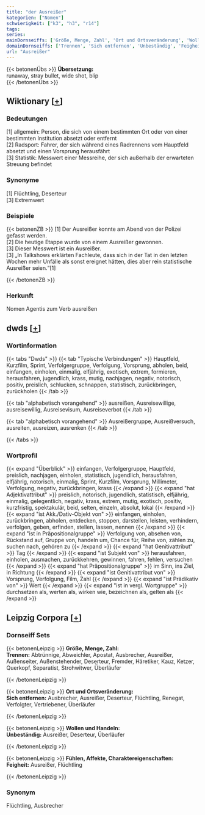 ```yaml
---
title: "der Ausreißer"
kategorien: ["Nomen"]
schwierigkeit: ["k3", "h3", "r14"]
tags:
series:
mainDornseiffs: ['Größe, Menge, Zahl', 'Ort und Ortsveränderung', 'Wollen und Handeln', 'Fühlen, Affekte, Charaktereigenschaften']
domainDornseiffs: ['Trennen', 'Sich entfernen', 'Unbeständig', 'Feigheit']
url: "Ausreißer"
---
```


{{< betonenÜbs >}}
**Übersetzung:**  
runaway, stray bullet, wide  shot, blip  
{{< /betonenÜbs >}}

## Wiktionary [[+](https://de.wiktionary.org/wiki/Ausreißer)]

### Bedeutungen
[1] allgemein: Person, die sich von einem bestimmten Ort oder von einer bestimmten Institution absetzt oder entfernt  
[2] Radsport: Fahrer, der sich während eines Radrennens vom Hauptfeld absetzt und einen Vorsprung herausfährt  
[3] Statistik: Messwert einer Messreihe, der sich außerhalb der erwarteten Streuung befindet  

### Synonyme
[1] Flüchtling, Deserteur  
[3] Extremwert  

### Beispiele
{{< betonenZB >}}
[1] Der Ausreißer konnte am Abend von der Polizei gefasst werden.  
[2] Die heutige Etappe wurde von einem Ausreißer gewonnen.  
[3] Dieser Messwert ist ein Ausreißer.  
[3] „In Talkshows erklärten Fachleute, dass sich in der Tat in den letzten Wochen mehr Unfälle als sonst ereignet hätten, dies aber rein statistische Ausreißer seien.“[1]  

{{< /betonenZB >}}
### Herkunft
Nomen Agentis zum Verb ausreißen  



## dwds [[+](https://www.dwds.de/wb/Ausreißer)]

### Wortinformation
{{< tabs "Dwds" >}}
{{< tab "Typische Verbindungen" >}}
Hauptfeld, Kurzfilm, Sprint, Verfolgergruppe, Verfolgung, Vorsprung, abholen, beid, einfangen, einholen, einmalig, elfjährig, exotisch, extrem, formieren, herausfahren, jugendlich, krass, mutig, nachjagen, negativ, notorisch, positiv, preislich, schlucken, schnappen, statistisch, zurückbringen, zurückholen
{{< /tab >}}

{{< tab "alphabetisch vorangehend" >}}
ausreißen, Ausreisewillige, ausreisewillig, Ausreisevisum, Ausreiseverbot
{{< /tab >}}

{{< tab "alphabetisch vorangehend" >}}
Ausreißergruppe, Ausreißversuch, ausreiten, ausreizen, ausrenken
{{< /tab >}}

{{< /tabs >}}

### Wortprofil
{{< expand "Überblick" >}} einfangen, Verfolgergruppe, Hauptfeld, preislich, nachjagen, einholen, statistisch, jugendlich, herausfahren, elfjährig, notorisch, einmalig, Sprint, Kurzfilm, Vorsprung, Millimeter, Verfolgung, negativ, zurückbringen, krass {{< /expand >}}
{{< expand "hat Adjektivattribut" >}} preislich, notorisch, jugendlich, statistisch, elfjährig, einmalig, gelegentlich, negativ, krass, extrem, mutig, exotisch, positiv, kurzfristig, spektakulär, beid, selten, einzeln, absolut, lokal {{< /expand >}}
{{< expand "ist Akk./Dativ-Objekt von" >}} einfangen, einholen, zurückbringen, abholen, entdecken, stoppen, darstellen, leisten, verhindern, verfolgen, geben, erfinden, stellen, lassen, nennen {{< /expand >}}
{{< expand "ist in Präpositionalgruppe" >}} Verfolgung von, absehen von, Rückstand auf, Gruppe von, handeln um, Chance für, Reihe von, zählen zu, suchen nach, gehören zu {{< /expand >}}
{{< expand "hat Genitivattribut" >}} Tag {{< /expand >}}
{{< expand "ist Subjekt von" >}} herausfahren, einholen, ausmachen, zurückkehren, gewinnen, fahren, fehlen, versuchen {{< /expand >}}
{{< expand "hat Präpositionalgruppe" >}} im Sinn, ins Ziel, in Richtung {{< /expand >}}
{{< expand "ist Genitivattribut von" >}} Vorsprung, Verfolgung, Film, Zahl {{< /expand >}}
{{< expand "ist Prädikativ von" >}} Wert {{< /expand >}}
{{< expand "ist in vergl. Wortgruppe" >}} durchsetzen als, werten als, wirken wie, bezeichnen als, gelten als {{< /expand >}}

## Leipzig Corpora [[+](https://corpora.uni-leipzig.de/en/res?word=Ausreißer&corpusId=deu_newscrawl-public_2018)]

### Dornseiff Sets
{{< betonenLeipzig >}}
**Größe, Menge, Zahl:**  
**Trennen:** Abtrünnige, Abweichler, Apostat, Ausbrecher, Ausreißer, Außenseiter, Außenstehender, Deserteur, Fremder, Häretiker, Kauz, Ketzer, Querkopf, Separatist, Strohwitwer, Überläufer  

{{< /betonenLeipzig >}}


{{< betonenLeipzig >}}
**Ort und Ortsveränderung:**  
**Sich entfernen:** Ausbrecher, Ausreißer, Deserteur, Flüchtling, Renegat, Verfolgter, Vertriebener, Überläufer  

{{< /betonenLeipzig >}}


{{< betonenLeipzig >}}
**Wollen und Handeln:**  
**Unbeständig:** Ausreißer, Deserteur, Überläufer  

{{< /betonenLeipzig >}}


{{< betonenLeipzig >}}
**Fühlen, Affekte, Charaktereigenschaften:**  
**Feigheit:** Ausreißer, Flüchtling  

{{< /betonenLeipzig >}}

### Synonym
Flüchtling, Ausbrecher

